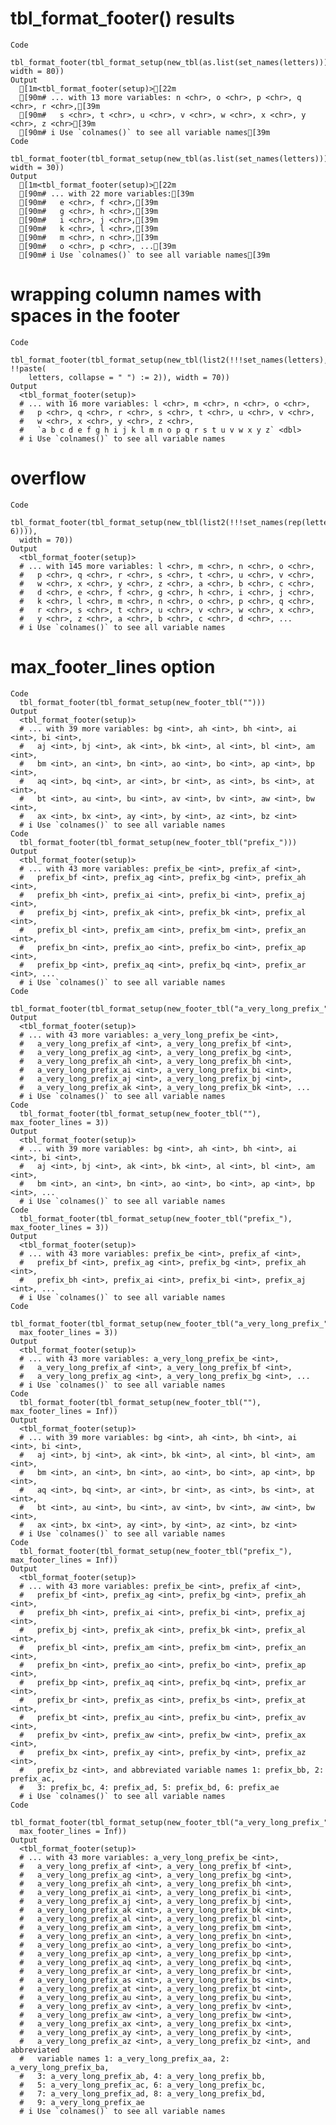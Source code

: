 # tbl_format_footer() results

    Code
      tbl_format_footer(tbl_format_setup(new_tbl(as.list(set_names(letters))), width = 80))
    Output
      [1m<tbl_format_footer(setup)>[22m
      [90m# ... with 13 more variables: n <chr>, o <chr>, p <chr>, q <chr>, r <chr>,[39m
      [90m#   s <chr>, t <chr>, u <chr>, v <chr>, w <chr>, x <chr>, y <chr>, z <chr>[39m
      [90m# i Use `colnames()` to see all variable names[39m
    Code
      tbl_format_footer(tbl_format_setup(new_tbl(as.list(set_names(letters))), width = 30))
    Output
      [1m<tbl_format_footer(setup)>[22m
      [90m# ... with 22 more variables:[39m
      [90m#   e <chr>, f <chr>,[39m
      [90m#   g <chr>, h <chr>,[39m
      [90m#   i <chr>, j <chr>,[39m
      [90m#   k <chr>, l <chr>,[39m
      [90m#   m <chr>, n <chr>,[39m
      [90m#   o <chr>, p <chr>, ...[39m
      [90m# i Use `colnames()` to see all variable names[39m

# wrapping column names with spaces in the footer

    Code
      tbl_format_footer(tbl_format_setup(new_tbl(list2(!!!set_names(letters), !!paste(
        letters, collapse = " ") := 2)), width = 70))
    Output
      <tbl_format_footer(setup)>
      # ... with 16 more variables: l <chr>, m <chr>, n <chr>, o <chr>,
      #   p <chr>, q <chr>, r <chr>, s <chr>, t <chr>, u <chr>, v <chr>,
      #   w <chr>, x <chr>, y <chr>, z <chr>,
      #   `a b c d e f g h i j k l m n o p q r s t u v w x y z` <dbl>
      # i Use `colnames()` to see all variable names

# overflow

    Code
      tbl_format_footer(tbl_format_setup(new_tbl(list2(!!!set_names(rep(letters, 6)))),
      width = 70))
    Output
      <tbl_format_footer(setup)>
      # ... with 145 more variables: l <chr>, m <chr>, n <chr>, o <chr>,
      #   p <chr>, q <chr>, r <chr>, s <chr>, t <chr>, u <chr>, v <chr>,
      #   w <chr>, x <chr>, y <chr>, z <chr>, a <chr>, b <chr>, c <chr>,
      #   d <chr>, e <chr>, f <chr>, g <chr>, h <chr>, i <chr>, j <chr>,
      #   k <chr>, l <chr>, m <chr>, n <chr>, o <chr>, p <chr>, q <chr>,
      #   r <chr>, s <chr>, t <chr>, u <chr>, v <chr>, w <chr>, x <chr>,
      #   y <chr>, z <chr>, a <chr>, b <chr>, c <chr>, d <chr>, ...
      # i Use `colnames()` to see all variable names

# max_footer_lines option

    Code
      tbl_format_footer(tbl_format_setup(new_footer_tbl("")))
    Output
      <tbl_format_footer(setup)>
      # ... with 39 more variables: bg <int>, ah <int>, bh <int>, ai <int>, bi <int>,
      #   aj <int>, bj <int>, ak <int>, bk <int>, al <int>, bl <int>, am <int>,
      #   bm <int>, an <int>, bn <int>, ao <int>, bo <int>, ap <int>, bp <int>,
      #   aq <int>, bq <int>, ar <int>, br <int>, as <int>, bs <int>, at <int>,
      #   bt <int>, au <int>, bu <int>, av <int>, bv <int>, aw <int>, bw <int>,
      #   ax <int>, bx <int>, ay <int>, by <int>, az <int>, bz <int>
      # i Use `colnames()` to see all variable names
    Code
      tbl_format_footer(tbl_format_setup(new_footer_tbl("prefix_")))
    Output
      <tbl_format_footer(setup)>
      # ... with 43 more variables: prefix_be <int>, prefix_af <int>,
      #   prefix_bf <int>, prefix_ag <int>, prefix_bg <int>, prefix_ah <int>,
      #   prefix_bh <int>, prefix_ai <int>, prefix_bi <int>, prefix_aj <int>,
      #   prefix_bj <int>, prefix_ak <int>, prefix_bk <int>, prefix_al <int>,
      #   prefix_bl <int>, prefix_am <int>, prefix_bm <int>, prefix_an <int>,
      #   prefix_bn <int>, prefix_ao <int>, prefix_bo <int>, prefix_ap <int>,
      #   prefix_bp <int>, prefix_aq <int>, prefix_bq <int>, prefix_ar <int>, ...
      # i Use `colnames()` to see all variable names
    Code
      tbl_format_footer(tbl_format_setup(new_footer_tbl("a_very_long_prefix_")))
    Output
      <tbl_format_footer(setup)>
      # ... with 43 more variables: a_very_long_prefix_be <int>,
      #   a_very_long_prefix_af <int>, a_very_long_prefix_bf <int>,
      #   a_very_long_prefix_ag <int>, a_very_long_prefix_bg <int>,
      #   a_very_long_prefix_ah <int>, a_very_long_prefix_bh <int>,
      #   a_very_long_prefix_ai <int>, a_very_long_prefix_bi <int>,
      #   a_very_long_prefix_aj <int>, a_very_long_prefix_bj <int>,
      #   a_very_long_prefix_ak <int>, a_very_long_prefix_bk <int>, ...
      # i Use `colnames()` to see all variable names
    Code
      tbl_format_footer(tbl_format_setup(new_footer_tbl(""), max_footer_lines = 3))
    Output
      <tbl_format_footer(setup)>
      # ... with 39 more variables: bg <int>, ah <int>, bh <int>, ai <int>, bi <int>,
      #   aj <int>, bj <int>, ak <int>, bk <int>, al <int>, bl <int>, am <int>,
      #   bm <int>, an <int>, bn <int>, ao <int>, bo <int>, ap <int>, bp <int>, ...
      # i Use `colnames()` to see all variable names
    Code
      tbl_format_footer(tbl_format_setup(new_footer_tbl("prefix_"), max_footer_lines = 3))
    Output
      <tbl_format_footer(setup)>
      # ... with 43 more variables: prefix_be <int>, prefix_af <int>,
      #   prefix_bf <int>, prefix_ag <int>, prefix_bg <int>, prefix_ah <int>,
      #   prefix_bh <int>, prefix_ai <int>, prefix_bi <int>, prefix_aj <int>, ...
      # i Use `colnames()` to see all variable names
    Code
      tbl_format_footer(tbl_format_setup(new_footer_tbl("a_very_long_prefix_"),
      max_footer_lines = 3))
    Output
      <tbl_format_footer(setup)>
      # ... with 43 more variables: a_very_long_prefix_be <int>,
      #   a_very_long_prefix_af <int>, a_very_long_prefix_bf <int>,
      #   a_very_long_prefix_ag <int>, a_very_long_prefix_bg <int>, ...
      # i Use `colnames()` to see all variable names
    Code
      tbl_format_footer(tbl_format_setup(new_footer_tbl(""), max_footer_lines = Inf))
    Output
      <tbl_format_footer(setup)>
      # ... with 39 more variables: bg <int>, ah <int>, bh <int>, ai <int>, bi <int>,
      #   aj <int>, bj <int>, ak <int>, bk <int>, al <int>, bl <int>, am <int>,
      #   bm <int>, an <int>, bn <int>, ao <int>, bo <int>, ap <int>, bp <int>,
      #   aq <int>, bq <int>, ar <int>, br <int>, as <int>, bs <int>, at <int>,
      #   bt <int>, au <int>, bu <int>, av <int>, bv <int>, aw <int>, bw <int>,
      #   ax <int>, bx <int>, ay <int>, by <int>, az <int>, bz <int>
      # i Use `colnames()` to see all variable names
    Code
      tbl_format_footer(tbl_format_setup(new_footer_tbl("prefix_"), max_footer_lines = Inf))
    Output
      <tbl_format_footer(setup)>
      # ... with 43 more variables: prefix_be <int>, prefix_af <int>,
      #   prefix_bf <int>, prefix_ag <int>, prefix_bg <int>, prefix_ah <int>,
      #   prefix_bh <int>, prefix_ai <int>, prefix_bi <int>, prefix_aj <int>,
      #   prefix_bj <int>, prefix_ak <int>, prefix_bk <int>, prefix_al <int>,
      #   prefix_bl <int>, prefix_am <int>, prefix_bm <int>, prefix_an <int>,
      #   prefix_bn <int>, prefix_ao <int>, prefix_bo <int>, prefix_ap <int>,
      #   prefix_bp <int>, prefix_aq <int>, prefix_bq <int>, prefix_ar <int>,
      #   prefix_br <int>, prefix_as <int>, prefix_bs <int>, prefix_at <int>,
      #   prefix_bt <int>, prefix_au <int>, prefix_bu <int>, prefix_av <int>,
      #   prefix_bv <int>, prefix_aw <int>, prefix_bw <int>, prefix_ax <int>,
      #   prefix_bx <int>, prefix_ay <int>, prefix_by <int>, prefix_az <int>,
      #   prefix_bz <int>, and abbreviated variable names 1: prefix_bb, 2: prefix_ac,
      #   3: prefix_bc, 4: prefix_ad, 5: prefix_bd, 6: prefix_ae
      # i Use `colnames()` to see all variable names
    Code
      tbl_format_footer(tbl_format_setup(new_footer_tbl("a_very_long_prefix_"),
      max_footer_lines = Inf))
    Output
      <tbl_format_footer(setup)>
      # ... with 43 more variables: a_very_long_prefix_be <int>,
      #   a_very_long_prefix_af <int>, a_very_long_prefix_bf <int>,
      #   a_very_long_prefix_ag <int>, a_very_long_prefix_bg <int>,
      #   a_very_long_prefix_ah <int>, a_very_long_prefix_bh <int>,
      #   a_very_long_prefix_ai <int>, a_very_long_prefix_bi <int>,
      #   a_very_long_prefix_aj <int>, a_very_long_prefix_bj <int>,
      #   a_very_long_prefix_ak <int>, a_very_long_prefix_bk <int>,
      #   a_very_long_prefix_al <int>, a_very_long_prefix_bl <int>,
      #   a_very_long_prefix_am <int>, a_very_long_prefix_bm <int>,
      #   a_very_long_prefix_an <int>, a_very_long_prefix_bn <int>,
      #   a_very_long_prefix_ao <int>, a_very_long_prefix_bo <int>,
      #   a_very_long_prefix_ap <int>, a_very_long_prefix_bp <int>,
      #   a_very_long_prefix_aq <int>, a_very_long_prefix_bq <int>,
      #   a_very_long_prefix_ar <int>, a_very_long_prefix_br <int>,
      #   a_very_long_prefix_as <int>, a_very_long_prefix_bs <int>,
      #   a_very_long_prefix_at <int>, a_very_long_prefix_bt <int>,
      #   a_very_long_prefix_au <int>, a_very_long_prefix_bu <int>,
      #   a_very_long_prefix_av <int>, a_very_long_prefix_bv <int>,
      #   a_very_long_prefix_aw <int>, a_very_long_prefix_bw <int>,
      #   a_very_long_prefix_ax <int>, a_very_long_prefix_bx <int>,
      #   a_very_long_prefix_ay <int>, a_very_long_prefix_by <int>,
      #   a_very_long_prefix_az <int>, a_very_long_prefix_bz <int>, and abbreviated
      #   variable names 1: a_very_long_prefix_aa, 2: a_very_long_prefix_ba,
      #   3: a_very_long_prefix_ab, 4: a_very_long_prefix_bb,
      #   5: a_very_long_prefix_ac, 6: a_very_long_prefix_bc,
      #   7: a_very_long_prefix_ad, 8: a_very_long_prefix_bd,
      #   9: a_very_long_prefix_ae
      # i Use `colnames()` to see all variable names

